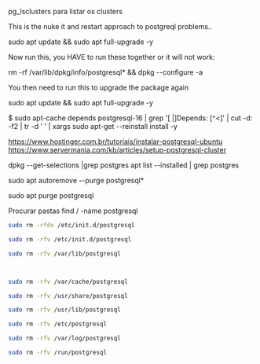 pg_lsclusters
para listar os clusters




This is the nuke it and restart approach to postgreql problems..

sudo apt update && sudo apt full-upgrade -y

Now run this, you HAVE to run these together or it will not work:

rm -rf /var/lib/dpkg/info/postgresql* && dpkg --configure -a

You then need to run this to upgrade the package again

sudo apt update && sudo apt full-upgrade -y





$ sudo apt-cache depends postgresql-16 | grep '[ |]Depends: [^<]' | cut -d: -f2 | tr -d ' ' | xargs sudo apt-get --reinstall install -y

https://www.hostinger.com.br/tutoriais/instalar-postgresql-ubuntu
https://www.servermania.com/kb/articles/setup-postgresql-cluster

dpkg --get-selections |grep postgres
apt list --installed | grep postgres

sudo apt autoremove --purge postgresql*

sudo apt purge postgresql

Procurar pastas
find / -name postgresql
```sh
sudo rm -rfdv /etc/init.d/postgresql

sudo rm -rfv /etc/init.d/postgresql

sudo rm -rfv /var/lib/postgresql



sudo rm -rfv /var/cache/postgresql

sudo rm -rfv /usr/share/postgresql

sudo rm -rfv /usr/lib/postgresql

sudo rm -rfv /etc/postgresql

sudo rm -rfv /var/log/postgresql

sudo rm -rfv /run/postgresql
```

